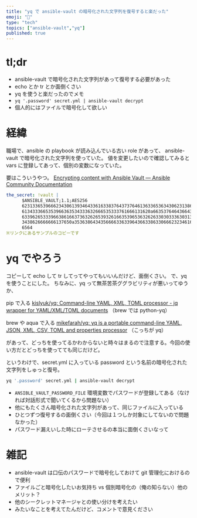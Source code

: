 ```yaml
---
title: "yq で ansible-vault の暗号化された文字列を復号すると楽だった"
emoji: "🔐"
type: "tech"
topics: ["ansible-vault","yq"]
published: true
---
```


# tl;dr

- ansible-vault で暗号化された文字列があって復号する必要があった
- echo とか tr とか面倒くさい
- yq を使うと楽だったのでメモ
- `yq '.password' secret.yml | ansible-vault decrypt`
- 個人的にはファイルで暗号化して欲しい

# 経緯

職場で、ansible の playbook が読み込んでいる古い role があって、 ansible-vault で暗号化された文字列を使っていた。
値を変更したいので確認してみると vars に登録してあって、個別の変数になっていた。

要はこういうやつ。
[Encrypting content with Ansible Vault — Ansible Community Documentation](https://docs.ansible.com/ansible/latest/vault_guide/vault_encrypting_content.html)

```yaml
the_secret: !vault |
      $ANSIBLE_VAULT;1.1;AES256
      62313365396662343061393464336163383764373764613633653634306231386433626436623361
      6134333665353966363534333632666535333761666131620a663537646436643839616531643561
      63396265333966386166373632626539326166353965363262633030333630313338646335303630
      3438626666666137650a353638643435666633633964366338633066623234616432373231333331
      6564
※リンクにあるサンプルのコピーです
```

# yq でやろう

コピーして echo して tr してってやってもいいんだけど、面倒くさい。
で、yq を使うことにした。
ちなみに、yq って無茶苦茶ググラビリティが悪いってゆうか、

pip で入る [kislyuk/yq: Command-line YAML, XML, TOML processor - jq wrapper for YAML/XML/TOML documents](https://github.com/kislyuk/yq) （brew では python-yq）

brew や aqua で入る [mikefarah/yq: yq is a portable command-line YAML, JSON, XML, CSV, TOML and properties processor](https://github.com/mikefarah/yq) （こっちが yq）

があって、どっちを使ってるかわからないと時々はまるので注意する。今回の使い方だとどっちを使ってても同じだけど。

というわけで、secret.yml に入っている password という名前の暗号化された文字列をしゅっと復号。

```bash
yq '.password' secret.yml | ansible-vault decrypt
```

- `ANSIBLE_VAULT_PASSWORD_FILE` 環境変数でパスワードが登録してある（なければ対話形式で聞いてくるから問題ない）
- 他にもたくさん暗号化された文字列があって、同じファイルに入っている
- ひとつずつ復号するの面倒くさい（今回は１つしか対象にしてないので問題なかった）
- パスワード漏えいした時にローテさせるの本当に面倒くさいなって

# 雑記

- ansible-vault は口伝のパスワードで暗号化しておけて git 管理化におけるので便利
- ファイルごと暗号化したいお気持ち vs 個別暗号化の（俺の知らない）他のメリット？
- 他のシークレットマネージャとの使い分けを考えたい
- みたいなことを考えてたんだけど、コメントで意見ください
